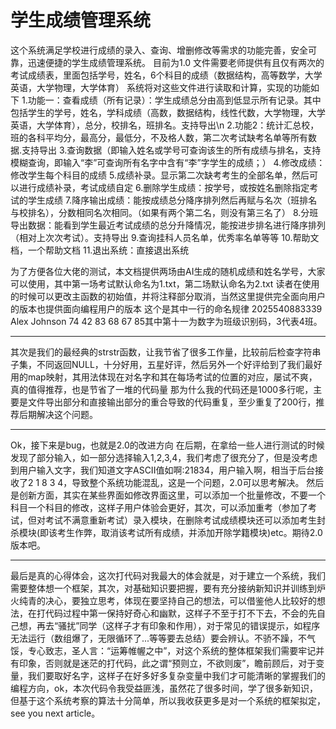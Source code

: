 # 学生成绩管理系统
这个系统满足学校进行成绩的录入、查询、增删修改等需求的功能完善，安全可靠，迅速便捷的学生成绩管理系统。
目前为1.0
文件需要老师提供有且仅有两次的考试成绩表，里面包括学号，姓名，6个科目的成绩（数据结构，高等数学，大学英语，大学物理，大学体育）
系统将对这些文件进行读取和计算，实现的功能如下
1.功能一：查看成绩（所有记录）：学生成绩总分由高到低显示所有记录。其中包括学生的学号，姓名，学科成绩（高数，数据结构，线性代数，大学物理，大学英语，大学体育），总分，校排名，班排名。支持导出\n
2.功能2：统计汇总校，班的各科平均分，最高分，最低分，不及格人数，第二次考试缺考名单等所有数据.支持导出
3.查询数据（即输入姓名或学号可查询该生的所有成绩与排名，支持模糊查询，即输入“李”可查询所有名字中含有“李”字学生的成绩；）
4.修改成绩：修改学生每个科目的成绩
5.成绩补录。显示第二次缺考考生的全部名单，然后可以进行成绩补录，考试成绩自定
6.删除学生成绩：按学号，或按姓名删除指定考试的学生成绩
7.降序输出成绩：能按成绩总分降序排列然后再赋与名次（班排名与校排名），分数相同名次相同。（如果有两个第二名，则没有第三名了）
8.分班导出数据：能看到学生最近考试成绩的总分升降情况，能按进步排名进行降序排列（相对上次次考试）。支持导出
9.查询挂科人员名单，优秀率名单等等
10.帮助文档，一个帮助文档
11.退出系统：直接退出系统

为了方便各位大佬的测试，本文档提供两场由AI生成的随机成绩和姓名学号，大家可以使用，其中第一场考试默认命名为1.txt，第二场默认命名为2.txt
读者在使用的时候可以更改主函数的初始值，并将注释部分取消，当然这里提供完全面向用户的版本也提供面向编程用户的版本
这个是其中一行的命名规律
2025540883339   Alex Johnson   74  42  83  68  67  85其中第十一为数字为班级识别码，3代表4班。
*********************************************************************************************************************************************************************************
其次是我们的最经典的strstr函数，让我节省了很多工作量，比较前后检查字符串子集，不同返回NULL，十分好用，五星好评，然后另外一个好评给到了我们最好用的map映射，其用法体现在对名字和其在每场考试的位置的对应，屡试不爽，真的值得推荐，也是节省了一堆的代码量
那为什么我的代码还是1000多行呢，主要是文件导出部分和直接输出部分的重合导致的代码重复，至少重复了200行，推荐后期解决这个问题。
*********************************************************************************************************************************************************************************
Ok，接下来是bug，也就是2.0的改进方向
在后期，在拿给一些人进行测试的时候发现了部分输入，如一部分选择输入1,2,3,4，我们考虑了很充分了，但是没考虑到用户输入文字，我们知道文字ASCII值如啊:21834，用户输入啊，相当于后台接收了2 1 8 3 4，导致整个系统功能混乱，这是一个问题，2.0可以思考解决。
然后是创新方面，其实在某些界面如修改界面这里，可以添加一个批量修改，不要一个科目一个科目的修改，这样子用户体验会更好，其次，可以添加重考（参加了考试，但对考试不满意重新考试）录入模块，在删除考试成绩模块还可以添加考生封杀模块(即该考生作弊，取消该考试所有成绩，并添加开除学籍模块)etc。期待2.0版本吧。
*********************************************************************************************************************************************************************************
最后是真的心得体会，这次打代码对我最大的体会就是，对于建立一个系统，我们需要整体想一个框架，其次，对基础知识要把握，要有充分接纳新知识并训练到炉火纯青的决心，要独立思考，体现在要坚持自己的想法，可以借鉴他人比较好的想法，在打代码过程中第一保持好奇心和幽默，这样子不至于打不下去，不会的先自己想，再去“骚扰”同学（这样子才有印象和作用），对于常见的错误提示，如程序无法运行（数组爆了，无限循环了...等等要去总结）要会辨认。不骄不躁，不气馁，专心致志，圣人言：“运筹帷幄之中”，对这个系统的整体框架我们需要牢记并有印象，否则就是迷茫的打代码，此之谓“预则立，不欲则废”，瞻前顾后，对于变量，我们要取好名字，这样子在好多好多复杂变量中我们才可能清晰的掌握我们的编程方向，ok，本次代码令我受益匪浅，虽然花了很多时间，学了很多新知识，但基于这个系统考察的算法十分简单，所以我收获更多是对一个系统的框架拟定，see you next article。


